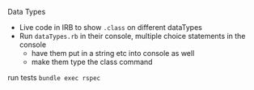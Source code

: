 Data Types
- Live code in IRB to show `.class` on different dataTypes
- Run `dataTypes.rb` in their console, multiple choice statements in the console
  - have them put in a string etc into console as well
  - make them type the class command

run tests `bundle exec rspec`

